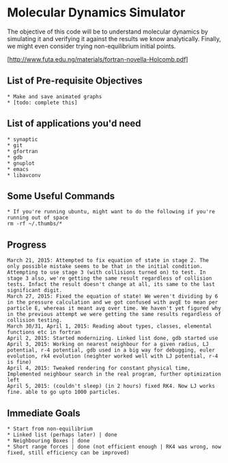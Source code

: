 Molecular Dynamics Simulator
==

The objective of this code will be to understand molecular dynamics by simulating it and verifying it against the results we know analytically. Finally, we might even consider trying non-equilibrium initial points.

[http://www.futa.edu.ng/materials/fortran-novella-Holcomb.pdf]

List of Pre-requisite Objectives
--
	* Make and save animated graphs
	* [todo: complete this]

List of applications you'd need
--
	* synaptic
	* git
	* gfortran
	* gdb
	* gnuplot
	* emacs
	* libavconv

Some Useful Commands
--
	* If you're running ubuntu, might want to do the following if you're running out of space	
	rm -rf ~/.thumbs/*

Progress
--
	March 21, 2015: Attempted to fix equation of state in stage 2. The only possible mistake seems to be that in the initial condition. Attempting to use stage 3 (with collisions turned on) to test. In stage 3 also, we're getting the same result regardless of collision tests. Infact the result doesn't change at all, its same to the last significant digit.
	March 27, 2015: Fixed the equation of state! We weren't dividing by 6 in the pressure calculation and we got confused with avgE to mean per particle E, whereas it meant avg over time. We haven't yet figured why in the previous attempt we were getting the same results regardless of collision testing.
	March 30/31, April 1, 2015: Reading about types, classes, elemental functions etc in fortran
	April 2, 2015: Started modernizing. Linked list done, gdb started use
	April 3, 2015: Working on nearest neighbour for a given radius, LJ potential, r-4 potential, gdb used in a big way for debugging, euler evolution, rk4 evolution (neighter worked well with LJ potential, r-4 is fine)
	April 4, 2015: Tweaked rendering for constant physical time, Implemented neighbour search in the real program, further optimization left
	April 5, 2015: (couldn't sleep) (in 2 hours) fixed RK4. Now LJ works fine. able to go upto 1000 particles.
	
Immediate Goals
--
	* Start from non-equilibrium
	* Linked list (perhaps later) | done
	* Neighbouring Boxes | done
	* Short range forces | done (not efficient enough | RK4 was wrong, now fixed, still efficiency can be improved)